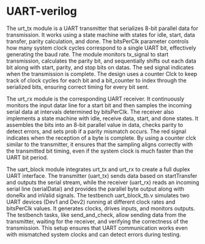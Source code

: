 # UART-verilog
The urt_tx module is a UART transmitter that serializes 8-bit parallel data for transmission. It works using a state machine with states for idle, start, data transfer, parity calculation, and done. The bitsPerClk parameter controls how many system clock cycles correspond to a single UART bit, effectively generating the baud rate. The module monitors tx_signal to start transmission, calculates the parity bit, and sequentially shifts out each data bit along with start, parity, and stop bits on datas. The sed signal indicates when the transmission is complete. The design uses a counter Clck to keep track of clock cycles for each bit and a bit_counter to index through the serialized bits, ensuring correct timing for every bit sent.

The urt_rx module is the corresponding UART receiver. It continuously monitors the input datar line for a start bit and then samples the incoming serial data at intervals determined by bitsPerClk. The receiver also implements a state machine with idle, receive data, start, and done states. It assembles the bits into an 8-bit parallel value in data, checks parity to detect errors, and sets prob if a parity mismatch occurs. The red signal indicates when the reception of a byte is complete. By using a counter clck similar to the transmitter, it ensures that the sampling aligns correctly with the transmitted bit timing, even if the system clock is much faster than the UART bit period.

The uart_block module integrates urt_tx and urt_rx to create a full duplex UART interface. The transmitter (uart_tx) sends data based on startTransfer and outputs the serial stream, while the receiver (uart_rx) reads an incoming serial line (serialDatai) and provides the parallel byte output along with doneRx and inValid signals. The testbench uart_block_tb.v simulates two UART devices (Dev1 and Dev2) running at different clock rates and bitsPerClk values. It generates clocks, drives inputs, and monitors outputs. The testbench tasks, like send_and_check, allow sending data from the transmitter, waiting for the receiver, and verifying the correctness of the transmission. This setup ensures that UART communication works even with mismatched system clocks and can detect errors during testing.
